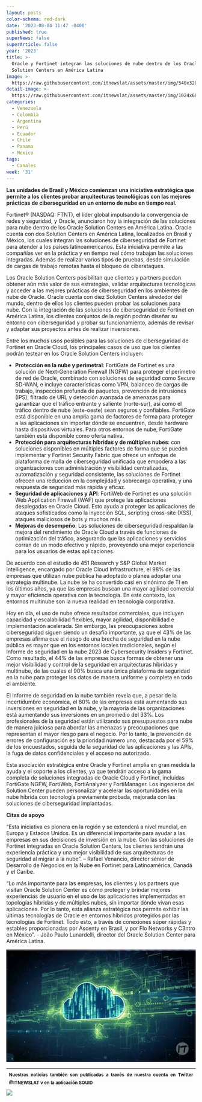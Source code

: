 ```yaml
---
layout: posts
color-schema: red-dark
date: '2023-08-04 11:47 -0400'
published: true
superNews: false
superArticle: false
year: '2023'
title: >-
  Oracle y Fortinet integran las soluciones de nube dentro de los Oracle
  Solution Centers en América Latina
image: >-
  https://raw.githubusercontent.com/itnewslat/assets/master/img/540x320/Cloud-Computing-1p.jpg
detail-image: >-
  https://raw.githubusercontent.com/itnewslat/assets/master/img/1024x680/Cloud-Computing-1g.jpg
categories:
  - Venezuela
  - Colombia
  - Argentina
  - Perú
  - Ecuador
  - Chile
  - Panama
  - Mexico
tags:
  - Canales
week: '31'
---
```

**Las unidades de Brasil y México comienzan una iniciativa estratégica que permite a los clientes probar arquitecturas tecnológicas con las mejores prácticas de ciberseguridad en un entorno de nube en tiempo real.**

Fortinet® (NASDAQ: FTNT), el líder global impulsando la convergencia de redes y seguridad, y Oracle, anunciaron hoy la integración de las soluciones para nube dentro de los Oracle Solution Centers en América Latina. Oracle cuenta con dos Solution Centers en América Latina, localizados en Brasil y México, los cuales integran las soluciones de ciberseguridad de Fortinet para atender a los países latinoamericanos. Esta iniciativa permite a las compañías ver en la práctica y en tiempo real cómo trabajan las soluciones integradas. Además de realizar varios tipos de pruebas, desde simulación de cargas de trabajo remotas hasta el bloqueo de ciberataques.

Los Oracle Solution Centers posibilitan que clientes y partners puedan obtener aún más valor de sus estrategias, validar arquitecturas tecnológicas y acceder a las mejores prácticas de ciberseguridad en los ambientes de nube de Oracle. Oracle cuenta con diez Solution Centers alrededor del mundo, dentro de ellos los clientes pueden probar las soluciones para nube. Con la integración de las soluciones de ciberseguridad de Fortinet en América Latina, los clientes conjuntos de la región podrán diseñar su entorno con ciberseguridad y probar su funcionamiento, además de revisar y adaptar sus proyectos antes de realizar inversiones.

Entre los muchos usos posibles para las soluciones de ciberseguridad de Fortinet en Oracle Cloud, los principales casos de uso que los clientes podrán testear en los Oracle Solution Centers incluyen:

- **Protección en la nube y perimetral**: FortiGate de Fortinet es una solución de Next-Generation Firewall (NGFW) para proteger el perímetro de red de Oracle, combinado con soluciones de seguridad como Secure SD-WAN, e incluye características como VPN, balanceo de cargas de trabajo, inspección profunda de paquetes, prevención de intrusiones (IPS), filtrado de URL y detección avanzada de amenazas para garantizar que el tráfico entrante y saliente (norte-sur), así como el tráfico dentro de nube (este-oeste) sean seguros y confiables. FortiGate está disponible en una amplia gama de factores de forma para proteger a las aplicaciones sin importar dónde se encuentren, desde hardware hasta dispositivos virtuales. Para otros entornos de nube, FortiGate también está disponible como oferta nativa.
- **Protección para arquitecturas híbridas y de múltiples nubes**: con soluciones disponibles en múltiples factores de forma que se pueden implementar y Fortinet Security Fabric que ofrece un enfoque de plataforma de malla de ciberseguridad unificada que empodera a las organizaciones con administración y visibilidad centralizadas, automatización y seguridad consistente, las soluciones de Fortinet ofrecen una reducción en la complejidad y sobrecarga operativa, y una respuesta de seguridad más rápida y eficaz.
- **Seguridad de aplicaciones y API**: FortiWeb de Fortinet es una solución Web Application Firewall (WAF) que protege las aplicaciones desplegadas en Oracle Cloud. Esto ayuda a proteger las aplicaciones de ataques sofisticados como la inyección SQL, scripting cross-site (XSS), ataques maliciosos de bots y muchos más.
- **Mejoras de desempeño**:  Las soluciones de ciberseguridad respaldan la mejora del rendimiento de Oracle Cloud a través de funciones de optimización del tráfico, asegurando que las aplicaciones y servicios corran de un modo efectivo y rápido, proveyendo una mejor experiencia para los usuarios de estas aplicaciones.

De acuerdo con el estudio de 451 Research y S&P Global Market Intelligence, encargado por Oracle Cloud Infrastructure, el 98% de las empresas que utilizan nube pública ha adoptado o planea adoptar una estrategia multinube. La nube se ha convertido casi en sinónimo de TI en los últimos años, ya que las empresas buscan una mayor agilidad comercial y mayor eficiencia operativa con la tecnología. En este contexto, los entornos multinube son la nueva realidad en tecnología corporativa.

Hoy en día, el uso de nube ofrece resultados comerciales, que incluyen capacidad y escalabilidad flexibles, mayor agilidad, disponibilidad e implementación acelerada. Sin embargo, las preocupaciones sobre ciberseguridad siguen siendo un desafío importante, ya que el 43% de las empresas afirma que el riesgo de una brecha de seguridad en la nube pública es mayor que en los entornos locales tradicionales, según el Informe de seguridad en la nube 2023 de Cybersecurity Insiders y Fortinet. Como resultado, el 44% de las empresas busca formas de obtener una mejor visibilidad y control de la seguridad en arquitecturas híbridas y multinube, de las cuales el 90% busca una única plataforma de seguridad en la nube para proteger los datos de manera uniforme y completa en todo el ambiente.

El Informe de seguridad en la nube también revela que, a pesar de la incertidumbre económica, el 60% de las empresas está aumentando sus inversiones en seguridad en la nube, y la mayoría de las organizaciones está aumentando sus inversiones en un promedio del 33%. Los profesionales de la seguridad están utilizando sus presupuestos para nube de manera juiciosa para abordar las amenazas y preocupaciones que representan el mayor riesgo para el negocio. Por lo tanto, la prevención de errores de configuración es la prioridad número uno, destacada por el 59% de los encuestados, seguida de la seguridad de las aplicaciones y las APIs, la fuga de datos confidenciales y el acceso no autorizado.

Esta asociación estratégica entre Oracle y Fortinet amplía en gran medida la ayuda y el soporte a los clientes, ya que tendrán acceso a la gama completa de soluciones integradas de Oracle Cloud y Fortinet, incluidas FortiGate NGFW, FortiWeb, FortiAnalyzer y FortiManager. Los ingenieros del Solution Center pueden personalizar y acelerar las oportunidades en la nube híbrida con tecnología previamente probada, mejorada con las soluciones de ciberseguridad implantadas. 

**Citas de apoyo**

“Esta iniciativa es pionera en la región y se extenderá a nivel mundial, en Europa y Estados Unidos. Es un diferencial importante para ayudar a las empresas en sus decisiones de inversión en la nube. Con las soluciones de Fortinet integradas en Oracle Solution Centers, los clientes tendrán una experiencia práctica y una mejor visibilidad de sus arquitecturas de seguridad al migrar a la nube”. – Rafael Venancio, director sénior de Desarrollo de Negocios en la Nube en Fortinet para Latinoamérica, Canadá y el Caribe. 

“Lo más importante para las empresas, los clientes y los partners que visitan Oracle Solution Center es cómo proteger y brindar mejores experiencias de usuario en el uso de las aplicaciones implementadas en topologías híbridas y de múltiples nubes, sin importar dónde vivan esas aplicaciones. Por lo tanto, esta alianza estratégica nos permite exhibir las últimas tecnologías de Oracle en entornos híbridos protegidos por las tecnologías de Fortinet. Todo esto, a través de conexiones súper rápidas y estables proporcionadas por Ascenty en Brasil, y por Flo Networks y C3ntro en México”. - João Paulo Lunardelli, director del Oracle Solution Center para América Latina.

![](https://raw.githubusercontent.com/itnewslat/assets/master/img/540x320/Cloud-Computing-1p.jpg)

<table style="height: 42px;" width="569">
<tbody>
<tr>
<td style="text-align: justify;"><sub><strong>Nuestras noticias también son publicadas a través de nuestra cuenta en Twitter <a href="https://twitter.com/itnewslat?lang=es">@ITNEWSLAT</a> y en la aplicación <a href="https://squidapp.co/en/">SQUID</a></strong></sub></td>
</tr>
</tbody>
</table>

<img src="https://tracker.metricool.com/c3po.jpg?hash=56f88a41e39ab42c063cc51676587a04"/>